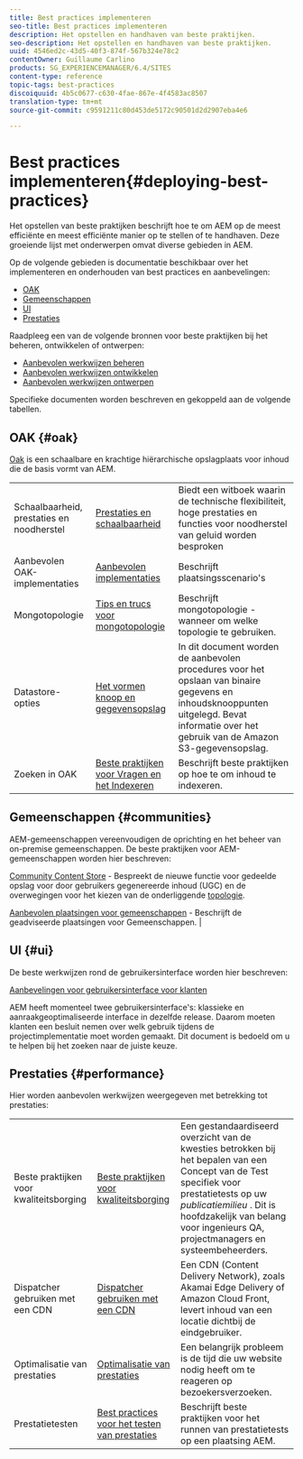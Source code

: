 ```yaml
---
title: Best practices implementeren
seo-title: Best practices implementeren
description: Het opstellen en handhaven van beste praktijken.
seo-description: Het opstellen en handhaven van beste praktijken.
uuid: 4546ed2c-43d5-40f3-874f-567b324e78c2
contentOwner: Guillaume Carlino
products: SG_EXPERIENCEMANAGER/6.4/SITES
content-type: reference
topic-tags: best-practices
discoiquuid: 4b5c0677-c630-4fae-867e-4f4583ac8507
translation-type: tm+mt
source-git-commit: c9591211c80d453de5172c90501d2d2907eba4e6

---
```



# Best practices implementeren{#deploying-best-practices}

Het opstellen van beste praktijken beschrijft hoe te om AEM op de meest efficiënte en meest efficiënte manier op te stellen of te handhaven. Deze groeiende lijst met onderwerpen omvat diverse gebieden in AEM.

Op de volgende gebieden is documentatie beschikbaar over het implementeren en onderhouden van best practices en aanbevelingen:

* [OAK](#oak)
* [Gemeenschappen](#communities)
* [UI](#ui)
* [Prestaties](#performance)

Raadpleeg een van de volgende bronnen voor beste praktijken bij het beheren, ontwikkelen of ontwerpen:

* [Aanbevolen werkwijzen beheren](/help/sites-administering/administer-best-practices.md)
* [Aanbevolen werkwijzen ontwikkelen](/help/sites-developing/best-practices.md)
* [Aanbevolen werkwijzen ontwerpen](/help/sites-authoring/best-practices.md)

Specifieke documenten worden beschreven en gekoppeld aan de volgende tabellen.

## OAK {#oak}

[Oak](/help/sites-deploying/platform.md) is een schaalbare en krachtige hiërarchische opslagplaats voor inhoud die de basis vormt van AEM.

<table> 
 <tbody>
  <tr>
   <td><p>Schaalbaarheid, prestaties en noodherstel</p> </td> 
   <td><a href="/help/sites-deploying/performance.md">Prestaties en schaalbaarheid</a></td> 
   <td>Biedt een witboek waarin de technische flexibiliteit, hoge prestaties en functies voor noodherstel van geluid worden besproken</td> 
  </tr>
  <tr>
   <td>Aanbevolen OAK-implementaties</td> 
   <td><a href="/help/sites-deploying/recommended-deploys.md">Aanbevolen implementaties</a></td> 
   <td>Beschrijft plaatsingsscenario's</td> 
  </tr>
  <tr>
   <td>Mongotopologie</td> 
   <td><a href="/help/sites-deploying/recommended-deploys.md">Tips en trucs voor mongotopologie</a></td> 
   <td>Beschrijft mongotopologie - wanneer om welke topologie te gebruiken.</td> 
  </tr>
  <tr>
   <td>Datastore-opties</td> 
   <td><a href="/help/sites-deploying/data-store-config.md">Het vormen knoop en gegevensopslag</a></td> 
   <td>In dit document worden de aanbevolen procedures voor het opslaan van binaire gegevens en inhoudsknooppunten uitgelegd. Bevat informatie over het gebruik van de Amazon S3-gegevensopslag.</td> 
  </tr>
  <tr>
   <td>Zoeken in OAK</td> 
   <td><a href="/help/sites-deploying/best-practices-for-queries-and-indexing.md">Beste praktijken voor Vragen en het Indexeren</a><br /> </td> 
   <td>Beschrijft beste praktijken op hoe te om inhoud te indexeren.</td> 
  </tr>
 </tbody>
</table>

## Gemeenschappen {#communities}

AEM-gemeenschappen vereenvoudigen de oprichting en het beheer van on-premise gemeenschappen. De beste praktijken voor AEM-gemeenschappen worden hier beschreven:

[Community Content Store](/help/communities/working-with-srp.md) - Bespreekt de nieuwe functie voor gedeelde opslag voor door gebruikers gegenereerde inhoud (UGC) en de overwegingen voor het kiezen van de onderliggende [topologie](/help/communities/topologies.md).

[Aanbevolen plaatsingen voor gemeenschappen](/help/sites-deploying/recommended-deploys.md#considerations-for-aem-communities) - Beschrijft de geadviseerde plaatsingen voor Gemeenschappen. |

## UI {#ui}

De beste werkwijzen rond de gebruikersinterface worden hier beschreven:

[Aanbevelingen voor gebruikersinterface voor klanten](/help/sites-deploying/ui-recommendations.md)

AEM heeft momenteel twee gebruikersinterface&#39;s: klassieke en aanraakgeoptimaliseerde interface in dezelfde release. Daarom moeten klanten een besluit nemen over welk gebruik tijdens de projectimplementatie moet worden gemaakt. Dit document is bedoeld om u te helpen bij het zoeken naar de juiste keuze.

## Prestaties {#performance}

Hier worden aanbevolen werkwijzen weergegeven met betrekking tot prestaties:

<table> 
 <tbody>
  <tr>
   <td>Beste praktijken voor kwaliteitsborging</td> 
   <td><a href="/help/sites-deploying/configuring-performance.md#best-practices-for-quality-assurance">Beste praktijken voor kwaliteitsborging</a></td> 
   <td>Een gestandaardiseerd overzicht van de kwesties betrokken bij het bepalen van een Concept van de Test specifiek voor prestatietests op uw <em>publicatiemilieu</em> . Dit is hoofdzakelijk van belang voor ingenieurs QA, projectmanagers en systeembeheerders.</td> 
  </tr>
  <tr>
   <td>Dispatcher gebruiken met een CDN</td> 
   <td><a href="https://helpx.adobe.com/experience-manager/dispatcher/using/dispatcher.html#using-dispatcher-with-a-cdn">Dispatcher gebruiken met een CDN</a></td> 
   <td>Een CDN (Content Delivery Network), zoals Akamai Edge Delivery of Amazon Cloud Front, levert inhoud van een locatie dichtbij de eindgebruiker.</td> 
  </tr>
  <tr>
   <td>Optimalisatie van prestaties</td> 
   <td><a href="/help/sites-deploying/configuring-performance.md">Optimalisatie van prestaties</a></td> 
   <td>Een belangrijk probleem is de tijd die uw website nodig heeft om te reageren op bezoekersverzoeken.</td> 
  </tr>
  <tr>
   <td>Prestatietesten</td> 
   <td><a href="/help/sites-deploying/best-practices-for-performance-testing.md">Best practices voor het testen van prestaties</a></td> 
   <td>Beschrijft beste praktijken voor het runnen van prestatietests op een plaatsing AEM.<br /> </td> 
  </tr>
 </tbody>
</table>

